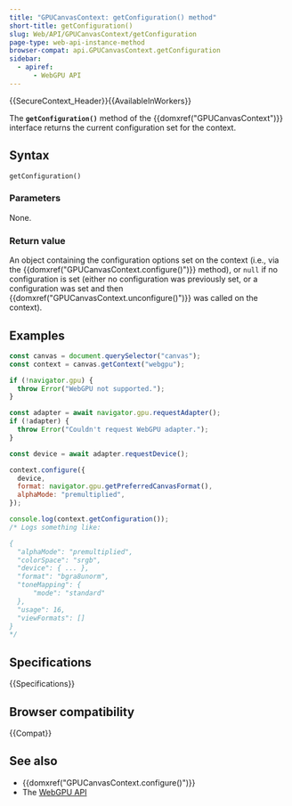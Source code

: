 ```yaml
---
title: "GPUCanvasContext: getConfiguration() method"
short-title: getConfiguration()
slug: Web/API/GPUCanvasContext/getConfiguration
page-type: web-api-instance-method
browser-compat: api.GPUCanvasContext.getConfiguration
sidebar:
  - apiref:
      - WebGPU API
---
```


{{SecureContext_Header}}{{AvailableInWorkers}}

The **`getConfiguration()`** method of the
{{domxref("GPUCanvasContext")}} interface returns the current configuration set for the context.

## Syntax

```js-nolint
getConfiguration()
```

### Parameters

None.

### Return value

An object containing the configuration options set on the context (i.e., via the {{domxref("GPUCanvasContext.configure()")}} method), or `null` if no configuration is set (either no configuration was previously set, or a configuration was set and then {{domxref("GPUCanvasContext.unconfigure()")}} was called on the context).

## Examples

```js
const canvas = document.querySelector("canvas");
const context = canvas.getContext("webgpu");

if (!navigator.gpu) {
  throw Error("WebGPU not supported.");
}

const adapter = await navigator.gpu.requestAdapter();
if (!adapter) {
  throw Error("Couldn't request WebGPU adapter.");
}

const device = await adapter.requestDevice();

context.configure({
  device,
  format: navigator.gpu.getPreferredCanvasFormat(),
  alphaMode: "premultiplied",
});

console.log(context.getConfiguration());
/* Logs something like:

{
  "alphaMode": "premultiplied",
  "colorSpace": "srgb",
  "device": { ... },
  "format": "bgra8unorm",
  "toneMapping": {
      "mode": "standard"
  },
  "usage": 16,
  "viewFormats": []
}
*/
```

## Specifications

{{Specifications}}

## Browser compatibility

{{Compat}}

## See also

- {{domxref("GPUCanvasContext.configure()")}}
- The [WebGPU API](/en-US/docs/Web/API/WebGPU_API)
